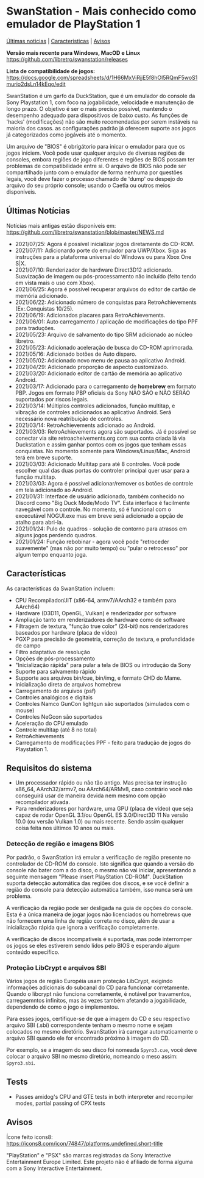 # SwanStation - Mais conhecido como emulador de PlayStation 1
[Últimas noticias](#Últimas-Notícias) | [Caracteristicas](#Características) | [Avisos](#avisos)

**Versão mais recente para Windows, MacOD e Linux** https://github.com/libretro/swanstation/releases

**Lista de compatibilidade de jogos:** https://docs.google.com/spreadsheets/d/1H66MxViRjjE5f8hOl5RQmF5woS1murio2dsLn14kEqo/edit

SwanStation é um garfo da DuckStation, que é um emulador do console da Sony Playstation 1, com foco na jogabilidade, velocidade e manutenção de longo prazo. O objetivo é ser o mais preciso possível, mantendo o desempenho adequado para dispositivos de baixo custo. As funções de 'hacks' (modificações) não são muito recomendadas por serem instáveis na maioria dos casos. as configurações padrão já oferecem suporte aos jogos já categorizados como jogáveis até o momento.

Um arquivo de "BIOS" é obrigátorio para inicar o emulador para que os jogos iniciem. Você pode usar qualquer arquivo de diversas regiões de consoles, embora regiões de jogo diferentes e regiões de BIOS possam ter problemas de compatibilidade entre si. O arquivo de BIOS não pode ser compartilhado junto com o emulador de forma nenhuma por questões legais, você deve fazer o processo chamado de 'dump' ou despejo do arquivo do seu próprio console; usando o Caetla ou outros meios disponíveis.

## Últimas Notícias
Notícias mais antigas estão disponíveis em: https://github.com/libretro/swanstation/blob/master/NEWS.md

- 2021/07/25: Agora é possível inicializar jogos diretamente do CD-ROM.
- 2021/07/11: Adicionardo porte do emulador para UWP/Xbox. Siga as instruções para a plataforma universal do Windows ou para Xbox One S|X.
- 2021/07/10: Renderizador de hardware Direct3D12 adicionado. Suavização de  imagem ou pós-processamento não incluído (feito tendo em vista mais o uso com Xbox).
- 2021/06/25: Agora é possível recuperar arquivos do editor de cartão de memória adicionado.
- 2021/06/22: Adicionado número de conquistas para RetroAchievements (Ex:.Conquistas 10/25).
- 2021/06/19: Adicionados placares para RetroAchievements.
- 2021/06/01: Auto carregamento / aplicação de modificações do tipo PPF para traduções.
- 2021/05/23: Arquivo de salvamento do tipo SRM adicionado ao núcleo libretro.
- 2021/05/23: Adicionado aceleração de busca do CD-ROM aprimorada.
- 2021/05/16: Adicionado botões de Auto disparo.
- 2021/05/02: Adicionado novo menu de pausa ao aplicativo Android.
- 2021/04/29: Adicionado proporção de aspecto customizado.
- 2021/03/20: Adicionado editor de cartão de memória ao aplicativo Android.
- 2021/03/17: Adicionado para o carregamento de **homebrew** em formato PBP. Jogos em formato PBP oficiais da Sony NÃO SÃO e NÃO SERÃO suportados por riscos legais.
- 2021/03/14: Múltiplos controles adicionados, função multitap, e vibração de controles adicionados ao aplicativo Android. Será necessário nova reatribuição de controles.
- 2021/03/14: RetroAchievements adicionado ao Android.
- 2021/03/03: RetroAchievements agora são suportados. Já é possível se conectar via site retroacheivements.org com sua conta criada lá via Duckstation e assim ganhar pontos com os jogos que tenham essas conquistas. No momento somente para Windows/Linux/Mac, Android terá em breve suporte.
- 2021/03/03: Adicionado Multitap para até 8 controles. Você pode escolher qual das duas portas do controler principal quer usar para a função multitap.
- 2021/03/03: Agora é possível adicionar/remover os botões de controle em tela adicionado ao Android.
- 2021/01/31: Interface de usuário adicionado, também conhecido no Discord como "Big Duck Mode/Modo TV". Esta interface é facilmente navegável com o controle. No momento, só é funcional com o excecutável NOGUI.exe mas em breve será adicionado a opção de atalho para abri-la.
- 2021/01/24: Pulo de quadros - solução de contorno para atrasos em alguns jogos perdendo quadros.
- 2021/01/24: Função rebobinar - agora você pode "retroceder suavemente" (mas não por muito tempo) ou "pular o retrocesso" por algum tempo enquanto joga.

## Características

As características da SwanStation incluem:

 - CPU Recompilador/JIT (x86-64, armv7/AArch32 e também para AArch64)
 - Hardware (D3D11, OpenGL, Vulkan) e renderizador por software
 - Ampliação tanto em renderizadores de hardware como de software
 - Filtragem de textura, "função true color" (24-bit) nos renderizadores baseados por hardware (placa de vídeo)
 - PGXP para precisão de geometria, correção de textura, e profundidade de campo
 - Filtro adaptativo de resolução
 - Opções de pós-processamento
 - "Inicialização rápida" para pular a tela de BIOS ou introdução da Sony
 - Suporte para salvamento rápido
 - Supporte aos arquivos bin/cue, bin/img, e formato CHD do Mame.
 - Inicialização direta de arquivos homebrew
 - Carregamento de arquivos (psf)
 - Controles analógicos e digitais
 - Controles Namco GunCon lightgun são suportados (simulados com o mouse)
 - Controles NeGcon são suportados
 - Aceleração do CPU emulado
 - Controle multitap (até 8 no total)
 - RetroAchievements
 - Carregamento de modificações PPF - feito para tradução de jogos do Playstation 1.

## Requisitos do sistema
 - Um processador rápido ou não tão antigo. Mas precisa ter instrução x86_64, AArch32/armv7, ou AArch64/ARMv8, caso contrário você não conseguirá usar de maneira devida nem mesmo com opção recompilador ativada.
 - Para renderizadores por hardware, uma GPU (placa de vídeo) que seja capaz de rodar OpenGL 3.1/ou OpenGL ES 3.0/Direct3D 11 Na versão 10.0 (ou versão Vulkan 1.0) ou mais recente. Sendo assim qualquer coisa feita nos últimos 10 anos ou mais.

### Detecção de região e imagens BIOS
Por padrão, o SwanStation irá emular a verificação de região presente no controlador de CD-ROM do console. Isto significa que quando a versão do console não bater com a do disco, o mesmo não vai iniciar, apresentando a seguinte mensagem "Please insert PlayStation CD-ROM". DuckStation suporta detecção automática das regiões dos discos, e se você definir a região do console para detecção automática também, isso nunca será um problema.

A verificação da região pode ser desligada na guia de opções do console. Esta é a única maneira de jogar jogos não licenciados ou homebrews que não fornecem uma linha de região correta no disco, além de usar a inicialização rápida que ignora a verificação completamente.

A verificação de discos incompativeis é suportada, mas pode interromper os jogos se eles estiverem sendo lidos pelo BIOS e esperando algum conteúdo específico.

### Proteção LibCrypt e arquivos SBI

Vários jogos de região Européia usam proteção LibCrypt, exigindo informações adicionais do subcanal do CD para funcionar corretamente. Quando o libcrypt não funciona corretamente, é notável por travamentos, carregaemntos infinitos, mas às vezes também afetando a jogabilidade, dependendo de como o jogo o implementou.

Para esses jogos, certifique-se de que a imagem do CD e seu respectivo arquivo SBI (.sbi) correspondente tenham o mesmo nome e sejam colocados no mesmo diretório. SwanStation irá carregar automaticamente o arquivo SBI quando ele for encontrado próximo à imagem do CD.

Por exemplo, se a imagem do seu disco foi nomeada `Spyro3.cue`, você deve colocar o arquivo SBI no mesmo diretório, nomeando o meso assim: `Spyro3.sbi`.

## Tests
 - Passes amidog's CPU and GTE tests in both interpreter and recompiler modes, partial passing of CPX tests

## Avisos

Ícone feito icons8: https://icons8.com/icon/74847/platforms.undefined.short-title

"PlayStation" e "PSX" são marcas registradas da Sony Interactive Entertainment Europe Limited. 
Este projeto não é afiliado de forma alguma com a Sony Interactive Entertainment.
